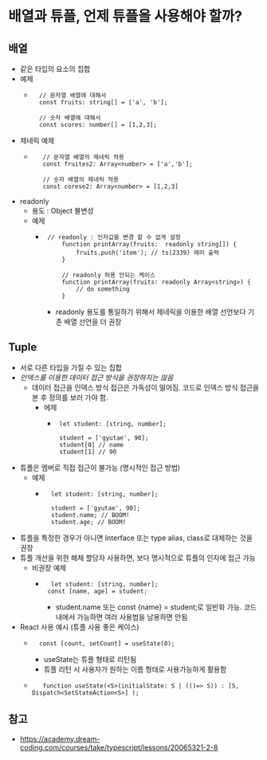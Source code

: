 # 배열과 튜플, 언제 튜플을 사용해야 할까?

## 배열
 - 같은 타입의 요소의 집합
 - 예제
    - ```
        // 문자열 배열에 대해서 
        const fruits: string[] = ['a', 'b']; 

        // 숫자 배열에 대해서
        const scores: number[] = [1,2,3];
      ```
 - 제네릭 예제
   - ```
        // 문자열 배열의 제네릭 적용
        const fruites2: Array<number> = ['a','b'];

        // 숫자 배열의 제네릭 적용
        const corese2: Array<number> = [1,2,3]
     ``` 
 - readonly
   - 용도 : Object 불변성
   - 예제
     - ```
        // readonly : 인자값을 변경 할 수 없게 설정
            function printArray(fruits:  readonly string[]) {
                fruits.push('item'); // ts(2339) 에러 출력
            }

            // readonly 허용 안되는 케이스
            function printArray(fruits: readonly Array<string>) {
                // do something
            }
        ```
         - readonly 용도를 통일하기 위해서 제네릭을 이용한 배열 선언보다 기존 배열 선언을 더 권장

## Tuple
 - 서로 다른 타입을 가질 수 있는 집합
 - *인덱스를 이용한 데이터 접근 방식을 권장하지는 않음*
   - 데이터 접근을 인덱스 방식 접근은 가독성이 떨어짐. 코드로 인덱스 방식 접근을 본 후 정의를 보러 가야 함.
     - 에제
        - ```
           let student: [string, number];

           student = ['gyutae', 90];
           student[0] // name 
           student[1] // 90
          ``` 
 - 튜플은 멤버로 직접 접근이 불가능 (명시적인 접근 방법)
   - 예제
       - ```
           let student: [string, number];

           student = ['gyutae', 90];
           student.name; // BOOM!
           student.age; // BOOM!
         ```
 - 튜플을 특정한 경우가 아니면 Interface 또는 type alias, class로 대체하는 것을 권장
 - 튜플 개선을 위한 해체 할당자 사용하면, 보다 명시적으로 튜플의 인자에 접근 가능
   -  비권장 예제
        - ```
            let student: [string, number]; 
           const [name, age] = student;
          ```
           - student.name 또는 const {name} = student;로 일반화 가능. 코드 내에서 가능하면 여러 사용법을 남용하면 안됨
 - React 사용 예시 (튜플 사용 좋은 케이스)
   -  ```
        const [count, setCount] = useState(0);
      ```
        - useState는 튜플 형태로 리턴됨
        - 튜플 리턴 시 사용자가 원하는 이름 형태로 사용가능하게 활용함
   - ```
        function useState(<S>(initialState: S | (()=> S)) : [S, Dispatch<SetStateAction<S>] ); 
     ```


## 참고
 - https://academy.dream-coding.com/courses/take/typescript/lessons/20065321-2-8